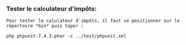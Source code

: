 ### Tester le calculateur d'impôts:

`Pour tester le calulateur d'impôts, il faut se positionner sur le répertoire *bin* puis taper : `
```
php phpunit-7.4.3.phar -c ../test/phpunit.xml
```

